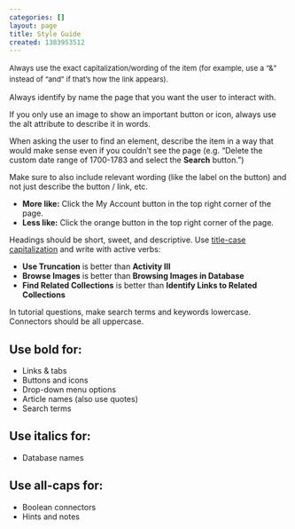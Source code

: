 ```yaml
---
categories: []
layout: page
title: Style Guide
created: 1383953512
---
```

<p><span style="font-size: 13px; font-weight: normal; line-height: 1.538em;">Always use the exact capitalization/wording of the item (for example, use a &ldquo;&amp;&rdquo; instead of &ldquo;and&rdquo; if that&rsquo;s how the link appears).</span></p><p>Always identify by name the page that you want the user to interact with.</p><p>If you only use an image to show an important button or icon, always use the alt attribute to describe it in words.</p><p>When asking the user to find an element, describe the item in a way that would make sense even if you couldn&rsquo;t see the page (e.g. &ldquo;Delete the custom date range of 1700-1783 and select the&nbsp;<strong>Search</strong>&nbsp;button.&rdquo;)</p><p>Make sure to also include relevant wording (like the label on the button) and not just describe the button / link, etc.</p><ul><li><strong>More like:</strong> Click the My Account button in the top right corner of the page.</li><li><strong>Less like:</strong> Click the orange button in the top right corner of the page.</li></ul><p>Headings should be short, sweet, and descriptive. Use <a href="http://www.dailywritingtips.com/rules-for-capitalization-in-titles/">title-case capitalization</a> and write with active verbs:</p><ul><li><strong>Use Truncation</strong> is better than <strong>Activity III</strong></li><li><strong>Browse Images</strong> is better than <strong>Browsing Images in Database</strong></li><li><strong>Find Related Collections</strong> is better than <strong>Identify Links to Related Collections</strong></li></ul><p><strong>​</strong>In tutorial questions, make search terms and keywords lowercase. Connectors should be all uppercase.</p><h2>Use bold for:</h2><ul><li>Links &amp; tabs</li><li>Buttons and icons</li><li>Drop-down menu options</li><li>Article names (also use quotes)</li><li>Search terms</li></ul><h2>Use italics for:</h2><ul><li>Database names</li></ul><h2>Use all-caps for:</h2><ul><li>Boolean connectors</li><li>Hints and notes</li></ul>
